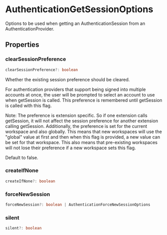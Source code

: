 # AuthenticationGetSessionOptions

Options to be used when getting an AuthenticationSession from an AuthenticationProvider.

## Properties

### clearSessionPreference

```typescript
clearSessionPreference?: boolean
```

Whether the existing session preference should be cleared.

For authentication providers that support being signed into multiple accounts at once,
the user will be prompted to select an account to use when getSession is called.
This preference is remembered until getSession is called with this flag.

Note: The preference is extension specific.
So if one extension calls getSession, it will not affect the session preference for another extension calling getSession.
Additionally, the preference is set for the current workspace and also globally.
This means that new workspaces will use the "global" value at first and then when this flag is provided,
a new value can be set for that workspace.
This also means that pre-existing workspaces will not lose their preference if a new workspace sets this flag.

Default to false.

### createIfNone

```typescript
createIfNone?: boolean
```

### forceNewSession

```typescript
forceNewSession?: boolean | AuthenticationForceNewSessionOptions
```

### silent

```typescript
silent?: boolean
```

[AuthenticationForceNewSessionOptions]: AuthenticationForceNewSessionOptions.md
